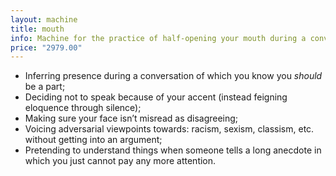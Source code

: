 ```yaml
---
layout: machine
title: mouth
info: Machine for the practice of half-opening your mouth during a conversation
price: "2979.00"
---
```

- Inferring presence during a conversation of which you know you *should* be a part;
- Deciding not to speak because of your accent (instead feigning eloquence through silence);
- Making sure your face isn’t misread as disagreeing;
- Voicing adversarial viewpoints towards: racism, sexism, classism, etc. without getting into an argument;
- Pretending to understand things when someone tells a long anecdote in which you just cannot pay any more attention.
